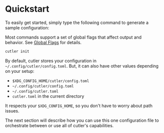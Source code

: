 # Quickstart

To easily get started, simply type the following command to generate a sample configuration:

Most commands support a set of global flags that affect output and behavior.
See [Global Flags](./global-flags.md) for details.

```bash
cutler init
```

By default, cutler stores your configuration in `~/.config/cutler/config.toml`.
But, it can also have other values depending on your setup:

- `$XDG_CONFIG_HOME/cutler/config.toml`
- `~/.config/cutler/config.toml`
- `~/.config/cutler.toml`
- `cutler.toml` in the current directory

It respects your `$XDG_CONFIG_HOME`, so you don't have to worry about path issues.

The next section will describe how you can use this one configuration file to orchestrate between
or use all of cutler's capabilities.
